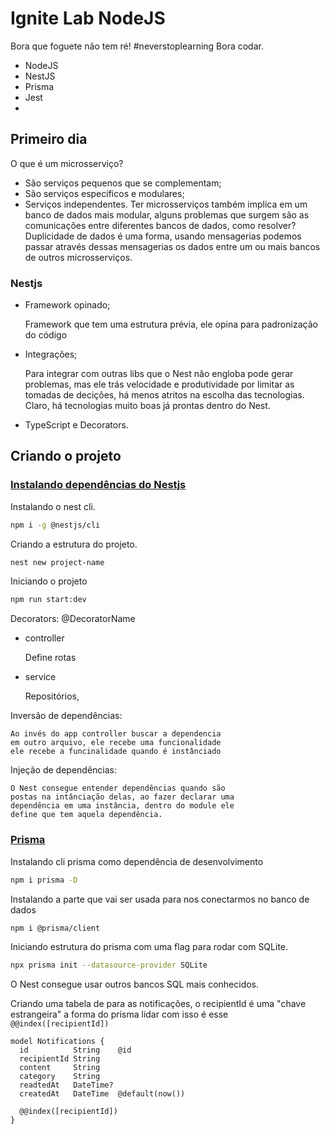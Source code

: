 
# Ignite Lab NodeJS

Bora que foguete não tem ré! #neverstoplearning
Bora codar.
- NodeJS
- NestJS
- Prisma
- Jest
- 
## Primeiro dia
O que é um microsserviço?
    
- São serviços pequenos que se complementam;
- São serviços específicos e modulares;
- Serviços independentes.
Ter microsserviços também implica em um banco de dados mais modular, 
alguns problemas que surgem são as comunicações entre diferentes bancos
de dados, como resolver? Duplicidade de dados é uma forma, usando mensagerias 
podemos passar através dessas mensagerias os dados entre um ou mais
bancos de outros microsserviços.

### Nestjs
- Framework opinado;
    
    Framework que tem uma estrutura prévia, ele opina para padronização do código
- Integrações;

    Para integrar com outras libs que o Nest não engloba pode gerar problemas, mas
    ele trás velocidade e produtividade por limitar as tomadas de decições, há menos
    atritos na escolha das tecnologias.
    Claro, há tecnologias muito boas já prontas dentro do Nest.
- TypeScript e Decorators.

## Criando o projeto
### [Instalando dependências do Nestjs](https://docs.nestjs.com/first-steps)
Instalando o nest cli.
```bash
npm i -g @nestjs/cli
```
Criando a estrutura do projeto.
```bash
nest new project-name
```
Iniciando o projeto
```bash
npm run start:dev  
```
Decorators: @DecoratorName
- controller

    Define rotas
- service

    Repositórios, 

Inversão de dependências: 

    Ao invés do app controller buscar a dependencia 
    em outro arquivo, ele recebe uma funcionalidade 
    ele recebe a funcinalidade quando é instânciado
Injeção de dependências:

    O Nest consegue entender dependências quando são
    postas na intânciação delas, ao fazer declarar uma
    dependência em uma instância, dentro do module ele
    define que tem aquela dependência.
### [Prisma](https://www.prisma.io/docs/getting-started)
Instalando cli prisma como dependência de desenvolvimento
```bash
npm i prisma -D
```
Instalando a parte que vai ser usada para nos conectarmos no banco de dados
```bash
npm i @prisma/client
```
Iniciando estrutura do prisma com uma flag para rodar com SQLite.

```bash
npx prisma init --datasource-provider SQLite
```
O Nest consegue usar outros bancos SQL mais conhecidos.

Criando uma tabela de para as notificações, o recipientId
é uma "chave estrangeira" a forma do prisma lidar com isso 
é esse `@@index([recipientId])`
```prisma
model Notifications {
  id          String    @id
  recipientId String
  content     String
  category    String
  readtedAt   DateTime?
  createdAt   DateTime  @default(now())

  @@index([recipientId])
}

```